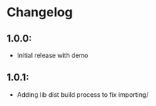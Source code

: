 # Changelog

## 1.0.0:
* Initial release with demo

## 1.0.1:
* Adding lib dist build process to fix importing/
